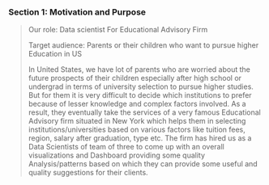 ### Section 1: Motivation and Purpose


> Our role: Data scientist For Educational Advisory Firm
>
> Target audience: Parents or their children who want to pursue higher Education in US
>
> In United States, we have lot of parents who are worried about the future prospects of their children especially after high school or undergrad in terms of university selection to pursue higher studies. But for them it is very difficult to decide which institutions to prefer because of lesser knowledge and complex factors involved. As a result, they eventually take the services of a very famous Educational Advisory firm situated in New York which helps them in selecting institutions/universities based on various factors like tuition fees, region, salary after graduation, type etc. The firm has hired us as a Data Scientists of team of three to come up with an overall visualizations and Dashboard providing some quality Analysis/patterns based on which they can provide some useful and quality suggestions for their clients.
